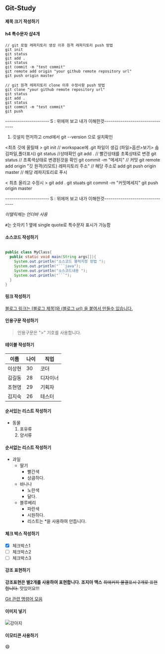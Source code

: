 ## Git-Study

#### 제목 크기 작성하기

#### h4 특수문자 샵4개

```text
// git 로컬 레파지토리 생성 이후 원격 레파지토리 push 방법
git init
git status
git add .
git status
git commit -m "test commit"
git remote add origin "your github remote repository url"
git push origin master
```

```text
// git 원격 레파지토리 clone 이후 수정사항 push 방법
git clone "your github remote repository url"
git status
git add .
git status
git commit -m "test commit"
git push
```
---------------------- S : 위에꺼 보고 내가 이해한것--------------------------------
1. 깃설치 먼저하고 cmd에서 git --version 으로 설치확인

<최초 깃에 올릴때 > 
	git init                                              // workspace에 .git 파일이 생김 (파일>옵션>보기> 숨김파일,폴더표시)
	git status                                            //상태확인
	git add . 	                                          // 빨간상태를 초록상태로 변경
	git status 	                                          // 초록색상태로 변경된것을 확인
	git commit -m "메세지"                                 // 커밋
	git remote add origin "깃 원격(리모트) 레파지토리 주소" 	// 해당 주소로 add
	git push origin master		                            // 해당 레파지토리로 푸시
	
< 최초 올리고 수정시 >
	git add .
	git stuats
	git commit -m "커밋메세지"
	git push origin master 
	

---------------------- S : 위에꺼 보고 내가 이해한것--------------------------------

_이탤릭체는 언더바 사용_

`#`는 숫자키 1 옆에 single quote로 특수문자 표시가 가능함


#### 소스코드 작성하기

```java

public class MyClass{
  public static void main(String args[]){
    System.out.println("소스코드 블럭지정 방법 ");
    System.out.println("```java");
    System.out.println("소스코드내용 ");
    System.out.println("```");
  }
}

```

#### 링크 작성하기

[블로그 링크는 [블로그 제목]와 (블로그 url) 을 붙여서 만들수 있습니다.](https://shlee0882.tistory.com)

#### 인용구문 작성하기

> 인용구문은 ">" 기호를 사용합니다.

#### 테이블 작성하기

이름 | 나이 | 직업
--- | --- | --- |
이상현 | 30 | 코더 |
김길동 | 28 | 디자이너 |
조현영 | 29 | 기획자 |
김지숙 | 26 | 테스터 |

#### 순서있는 리스트 작성하기

- 동물
  1. 포유류
  2. 양서류

#### 순서없는 리스트 작성하기

* 과일
  * 딸기
    * 빨간색
    * 상큼하다.
  * 바나나
    * 노란색
    * 달다.
  * 블루베리
    * 파란색
    * 시원하다.
    * 리스트는 *을 사용하여 만듭니다.
    
#### 체크 박스 작성하기

- [x] 체크박스1
- [ ] 체크박스2
- [ ] 체크박스3
    
#### 강조 표현하기

**강조표현은 별2개를 사용하여 표현합니다. 조지아 맥스** ~~최애커피 물결표시 2개로 표현합니다.~~ 맛있어요!!!
    
[Git 관련 명령어 모음](https://shlee0882.tistory.com/190)


#### 이미지 넣기
    
![강아지](https://i.pinimg.com/originals/79/a9/41/79a941de1bfe8d9fbea2369fef8c2e35.jpg)

#### 이모티콘 사용하기

:smile:
